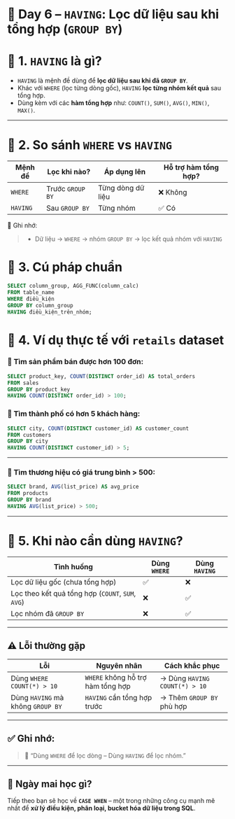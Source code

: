 # 🧠 Day 6 – `HAVING`: Lọc dữ liệu sau khi tổng hợp (`GROUP BY`)


# 🔹 **1. `HAVING` là gì?**

- `HAVING` là mệnh đề dùng để **lọc dữ liệu sau khi đã `GROUP BY`**.
- Khác với `WHERE` (lọc từng dòng gốc), `HAVING` **lọc từng nhóm kết quả** sau tổng hợp.
- Dùng kèm với các **hàm tổng hợp** như: `COUNT()`, `SUM()`, `AVG()`, `MIN()`, `MAX()`.

---

# 🔹 **2. So sánh `WHERE` vs `HAVING`**

| Mệnh đề | Lọc khi nào? | Áp dụng lên | Hỗ trợ hàm tổng hợp? |
|---------|--------------|-------------|-----------------------|
| `WHERE` | Trước `GROUP BY` | Từng dòng dữ liệu | ❌ Không |
| `HAVING` | Sau `GROUP BY` | Từng nhóm | ✅ Có |

📌 Ghi nhớ:  
> - Dữ liệu → `WHERE` → nhóm `GROUP BY` → lọc kết quả nhóm với `HAVING`


# 🔹 **3. Cú pháp chuẩn**

```sql
SELECT column_group, AGG_FUNC(column_calc)
FROM table_name
WHERE điều_kiện
GROUP BY column_group
HAVING điều_kiện_trên_nhóm;
````


# 🔹 **4. Ví dụ thực tế với `retails` dataset**

### 🔸 Tìm sản phẩm bán được hơn 100 đơn:

```sql
SELECT product_key, COUNT(DISTINCT order_id) AS total_orders
FROM sales
GROUP BY product_key
HAVING COUNT(DISTINCT order_id) > 100;
```

### 🔸 Tìm thành phố có hơn 5 khách hàng:

```sql
SELECT city, COUNT(DISTINCT customer_id) AS customer_count
FROM customers
GROUP BY city
HAVING COUNT(DISTINCT customer_id) > 5;
```

---

### 🔸 Tìm thương hiệu có giá trung bình > 500:

```sql
SELECT brand, AVG(list_price) AS avg_price
FROM products
GROUP BY brand
HAVING AVG(list_price) > 500;
```

---

# 🔹 **5. Khi nào cần dùng `HAVING`?**

| Tình huống                                        | Dùng `WHERE` | Dùng `HAVING` |
| ------------------------------------------------- | ------------ | ------------- |
| Lọc dữ liệu gốc (chưa tổng hợp)                   | ✅            | ❌             |
| Lọc theo kết quả tổng hợp (`COUNT`, `SUM`, `AVG`) | ❌            | ✅             |
| Lọc nhóm đã `GROUP BY`                            | ❌            | ✅             |

---

## ⚠️ Lỗi thường gặp

| Lỗi                               | Nguyên nhân                       | Cách khắc phục                |
| --------------------------------- | --------------------------------- | ----------------------------- |
| Dùng `WHERE COUNT(*) > 10`        | `WHERE` không hỗ trợ hàm tổng hợp | → Dùng `HAVING COUNT(*) > 10` |
| Dùng `HAVING` mà không `GROUP BY` | `HAVING` cần tổng hợp trước       | → Thêm `GROUP BY` phù hợp     |

---

## ✅ Ghi nhớ:

> 🧠 “Dùng `WHERE` để lọc dòng – Dùng `HAVING` để lọc nhóm.”

---

## 🔁 Ngày mai học gì?

Tiếp theo bạn sẽ học về **`CASE WHEN`** – một trong những công cụ mạnh mẽ nhất để **xử lý điều kiện, phân loại, bucket hóa dữ liệu trong SQL**.

